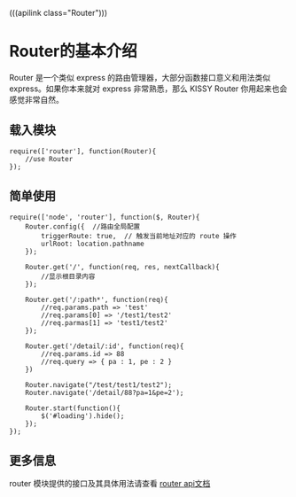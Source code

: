 (((apilink class="Router")))

# Router的基本介绍

Router 是一个类似 express 的路由管理器，大部分函数接口意义和用法类似 express。如果你本来就对 express 非常熟悉，那么 KISSY Router 你用起来也会感觉非常自然。

## 载入模块
	require(['router'], function(Router){
		//use Router
	});

## 简单使用
	require(['node', 'router'], function($, Router){
		Router.config({  //路由全局配置
	        triggerRoute: true,  // 触发当前地址对应的 route 操作
	        urlRoot: location.pathname
		});

		Router.get('/', function(req, res, nextCallback){
			//显示根目录内容
		});

		Router.get('/:path*', function(req){
			//req.params.path => 'test'
			//req.params[0] => '/test1/test2'
			//req.parmas[1] => 'test1/test2'
		});

		Router.get('/detail/:id', function(req){
			//req.params.id => 88
			//req.query => { pa : 1, pe : 2 }
		})

		Router.navigate("/test/test1/test2");
		Router.navigate('/detail/88?pa=1&pe=2');

		Router.start(function(){
	        $('#loading').hide();
		});
	});

## 更多信息

router 模块提供的接口及其具体用法请查看 [router api文档](http://modulex.github.io/5.0/api/classes/Router.html)